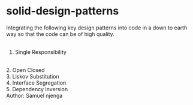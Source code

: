 # solid-design-patterns
Integrating the following key design patterns into code in a down to earth way so that the code can be of high quality.
<br>
<br>
1. Single Responsibility 
<br>
2. Open Closed
<br>
3. Liskov Substitution
<br>
4. Interface Segregation
<br>
5. Dependency Inversion
<br>
Author: Samuel njenga
